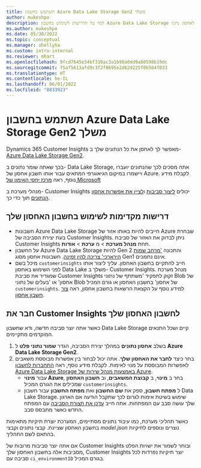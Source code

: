 ```yaml
---
title: תשתמש בחשבון Azure Data Lake Storage‏ Gen2 משלך
author: mukeshpo
description: למד על הדרישות לשימוש בחשבון Azure Data Lake Storage משלך לאחסון נתוני Customer Insights.
ms.author: mukeshpo
ms.date: 05/30/2022
ms.topic: conceptual
ms.manager: shellyha
ms.custom: intro-internal
ms.reviewer: mhart
ms.openlocfilehash: 9fcd7645e34bf310ac3a1b98a0dd9a60598b19dc
ms.sourcegitcommit: f5af5613afd9c3f2f0695e2d62d225f0b504f033
ms.translationtype: HT
ms.contentlocale: he-IL
ms.lasthandoff: 06/01/2022
ms.locfileid: "8833923"
---
```

# <a name="use-your-own-azure-data-lake-storage-gen2-account"></a>תשתמש בחשבון Azure Data Lake Storage‏ Gen2 משלך

Dynamics 365 Customer Insights מאפשר לך לאחסן את כל הנתונים שלך ב- [Azure Data Lake Storage Gen2](/azure/storage/blobs/data-lake-storage-introduction).

בכך שאתה שומר נתונים ב- Data Lake Storage, אתה מסכים לכך שהנתונים יועברו ויישמרו במיקום הגיאוגרפי המתאים עבור אותו חשבון אחסון של Azure. לקבלת מידע נוסף, ראה [מרכז יחסי האימון של Microsoft](https://www.microsoft.com/trust-center)

מנהלי מערכת ב- Customer Insights יכולים [ליצור סביבות](create-environment.md) ו[לציין את אפשרות אחסון הנתונים](create-environment.md#step-2-configure-data-storage) תוך כדי כך.

## <a name="prerequisites-to-use-your-storage-account"></a>דרישות מקדימות לשימוש בחשבון האחסון שלך

- חשבונות Azure Data Lake Storage חייבים להיות באותו אזור של Azure שבחרת בעת יצירת הסביבה של Customer Insights. ניתן לבדוק את האזור של סביבת Customer Insights תחת **מנהל מערכת** > מ **ערכת** > **אודות**.
- על החשבון Azure Data Lake Storage להיות Gen 2 והתכונה ['מרחב שמות הירארכי' צריכה להיו זמינה](/azure/storage/blobs/create-data-lake-storage-account). חשבונות אחסון מסוג Gen1 אינם נתמכים.
- מיכל בשם `customerinsights` חייב להתקיים בחשבון האחסון. עליך ליצור אותו לפני השימוש באחסון Data Lake משלך ב- Customer Insights. מנהל מערכת שמגדיר את סביבת Customer Insights זקוק לתפקיד 'משתתף של נתוני Blob של אחסון' או 'בעלים של נתוני Blob של אחסון' בחשבון האחסון או גורם המכיל `customerinsights`. למידע נוסף על הקצאת הרשאות בחשבון אחסון, ראה [צור חשבון אחסון](/azure/storage/common/storage-account-create?toc=%2Fazure%2Fstorage%2Fblobs%2Ftoc.json&tabs=azure-portal).

## <a name="connect-customer-insights-with-your-storage-account"></a>חבר את Customer Insights לחשבון האחסון שלך

כאשר אתה יוצר סביבה חדשה, ודא שחשבון Data Lake Storage קיים ושכל התנאים המוקדמים מתקיימים.

1. בשלב **אחסון נתונים** במהלך יצירת הסביבה, הגדר **שמור נתוני פלט** ל **Azure Data Lake Storage Gen2**.
1. בחר כיצד **לחבר את האחסון שלך**. אתה יכול לבחור בין אפשרות מבוססת משאבים לאפשרות המבוססת על מנוי לאימות. לקבלת מידע נוסף, ראה [התחברות לחשבון Azure Data Lake Storage באמצעות מנהל שירות של Azure](connect-service-principal.md).
   - עבור **מינוי Azure**, בחר ב **מינוי**, ב **קבוצת המשאבים**, וב **חשבון האחסון** שמכילים את הגורם המכיל `customerinsights`.
   - ל **מפתח חשבון**, ספק את **שם החשבון** ואת **מפתח החשבון** עבור חשבון Data Lake Storage. שימוש בשיטת אימות לגרום לכך שתקבל הודעה אם הארגון שלך עושה סבב עם המפתחות. אתה חייב [עדכן את תצורת הסביבה](manage-environments.md#edit-an-existing-environment) עם המפתח החדש כאשר מתבסס סבב.

כאשר תהליכי מערכת, כמו עיבוד נתונים מסתיימים, המערכת יוצרת תיקיות מתאימות בחשבון האחסון שציינת. קבצי נתונים וקבצי *model.json* נוצרים ונוספים לתיקיות בהתאם לשם התהליך.

אם אתה יוצר סביבות מרובות של Customer Insights ובוחר לשמור את ישויות הפלט מסביבות אלה בחשבון האחסון שלך, Customer Insights יוצר תיקיות נפרדות לכל סביבה עם `ci_environmentID` בגורם המכיל.
